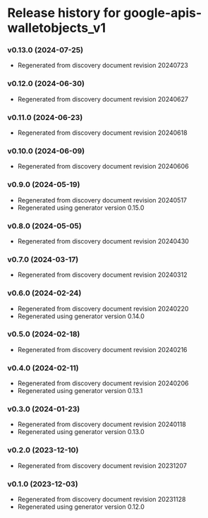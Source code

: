 # Release history for google-apis-walletobjects_v1

### v0.13.0 (2024-07-25)

* Regenerated from discovery document revision 20240723

### v0.12.0 (2024-06-30)

* Regenerated from discovery document revision 20240627

### v0.11.0 (2024-06-23)

* Regenerated from discovery document revision 20240618

### v0.10.0 (2024-06-09)

* Regenerated from discovery document revision 20240606

### v0.9.0 (2024-05-19)

* Regenerated from discovery document revision 20240517
* Regenerated using generator version 0.15.0

### v0.8.0 (2024-05-05)

* Regenerated from discovery document revision 20240430

### v0.7.0 (2024-03-17)

* Regenerated from discovery document revision 20240312

### v0.6.0 (2024-02-24)

* Regenerated from discovery document revision 20240220
* Regenerated using generator version 0.14.0

### v0.5.0 (2024-02-18)

* Regenerated from discovery document revision 20240216

### v0.4.0 (2024-02-11)

* Regenerated from discovery document revision 20240206
* Regenerated using generator version 0.13.1

### v0.3.0 (2024-01-23)

* Regenerated from discovery document revision 20240118
* Regenerated using generator version 0.13.0

### v0.2.0 (2023-12-10)

* Regenerated from discovery document revision 20231207

### v0.1.0 (2023-12-03)

* Regenerated from discovery document revision 20231128
* Regenerated using generator version 0.12.0

